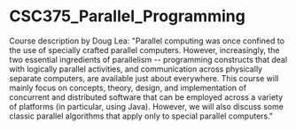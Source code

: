 # CSC375_Parallel_Programming
Course description by Doug Lea: "Parallel computing was once confined to the use of specially crafted parallel computers. However, increasingly, the two essential ingredients of parallelism -- programming constructs that deal with logically parallel activities, and communication across physically separate computers, are available just about everywhere. This course will mainly focus on concepts, theory, design, and implementation of concurrent and distributed software that can be employed across a variety of platforms (in particular, using Java). However, we will also discuss some classic parallel algorithms that apply only to special parallel computers."
